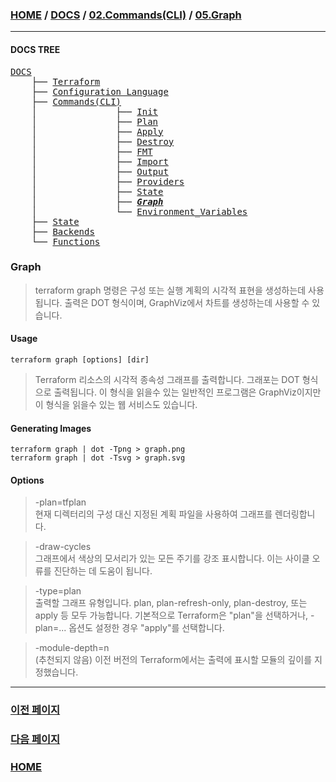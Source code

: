 ### [HOME](https://github.com/MZCMSC/Terraform/blob/main/README.md) / [DOCS](https://github.com/MZCMSC/Terraform/blob/main/DOCS/README.md) / [02.Commands(CLI)](<https://github.com/MZCMSC/Terraform/blob/main/DOCS/02_Commands(CLI)/README.md>) / [05.Graph](<https://github.com/MZCMSC/Terraform/blob/main/DOCS/02_Commands(CLI)/05_Graph/README.md>)

---

#### DOCS TREE

<pre>
<a href = "https://github.com/MZCMSC/Terraform/blob/main/DOCS/README.md">DOCS</a>
    ├── <a href = "https://github.com/MZCMSC/Terraform/blob/main/DOCS/00_Terraform/README.md">Terraform</a>
    ├── <a href = "https://github.com/MZCMSC/Terraform/blob/main/DOCS/01_Configuration_Language/README.md">Configuration Language</a>
    ├── <a href ="https://github.com/MZCMSC/Terraform/blob/main/DOCS/02_Commands(CLI)/README.md">Commands(CLI)</a>
    │               ├── <a href = "https://github.com/MZCMSC/Terraform/blob/main/DOCS/02_Commands(CLI)/01_Init/README.md">Init</a>
    │               ├── <a href = "https://github.com/MZCMSC/Terraform/blob/main/DOCS/02_Commands(CLI)/02_Plan/README.md">Plan</a>
    │               ├── <a href = "https://github.com/MZCMSC/Terraform/blob/main/DOCS/02_Commands(CLI)/03_Apply/README.md">Apply</a>
    │               ├── <a href = "https://github.com/MZCMSC/Terraform/blob/main/DOCS/02_Commands(CLI)/04_Destroy/README.md">Destroy</a>
    │               ├── <a href = "https://github.com/MZCMSC/Terraform/blob/main/DOCS/02_Commands(CLI)/05_FMT/README.md">FMT</a>
    │               ├── <a href = "https://github.com/MZCMSC/Terraform/blob/main/DOCS/02_Commands(CLI)/06_Import/README.md">Import</a>
    │               ├── <a href = "https://github.com/MZCMSC/Terraform/blob/main/DOCS/02_Commands(CLI)/07_Output/README.md">Output</a>
    │               ├── <a href = "https://github.com/MZCMSC/Terraform/blob/main/DOCS/02_Commands(CLI)/08_Providers/README.md">Providers</a>
    │               ├── <a href = "https://github.com/MZCMSC/Terraform/blob/main/DOCS/02_Commands(CLI)/09_State/README.md">State</a>
    │               ├── <i><b><a href = "https://github.com/MZCMSC/Terraform/blob/main/DOCS/02_Commands(CLI)/10_Graph/README.md">Graph</a></b></i>
    │               └── <a href = "https://github.com/MZCMSC/Terraform/blob/main/DOCS/02_Commands(CLI)/11_Environment_Variables/README.md">Environment_Variables</a>
    ├── <a href = "https://github.com/MZCMSC/Terraform/blob/main/DOCS/03_State/README.md">State</a>
    ├── <a href = "https://github.com/MZCMSC/Terraform/blob/main/DOCS/04_Backends/README.md">Backends</a>
    └── <a href = "https://github.com/MZCMSC/Terraform/blob/main/DOCS/05_Functions/README.md">Functions</a>
</pre>

### Graph

> terraform graph 명령은 구성 또는 실행 계획의 시각적 표현을 생성하는데 사용됩니다. 출력은 DOT 형식이며, GraphViz에서 차트를 생성하는데 사용할 수 있습니다.

#### Usage

```
terraform graph [options] [dir]
```

> Terraform 리소스의 시각적 종속성 그래프를 출력합니다.
> 그래포는 DOT 형식으로 출력됩니다. 이 형식을 읽을수 있는 일반적인 프로그램은 GraphViz이지만 이 형식을 읽을수 있는 웹 서비스도 있습니다.

#### Generating Images

```
terraform graph | dot -Tpng > graph.png
terraform graph | dot -Tsvg > graph.svg
```

#### Options

> -plan=tfplan  
> 현재 디렉터리의 구성 대신 지정된 계획 파일을 사용하여 그래프를 렌더링합니다.

> -draw-cycles  
> 그래프에서 색상의 모서리가 있는 모든 주기를 강조 표시합니다. 이는 사이클 오류를 진단하는 데 도움이 됩니다.

> -type=plan  
> 출력할 그래프 유형입니다. plan, plan-refresh-only, plan-destroy, 또는 apply 등 모두 가능합니다. 기본적으로 Terraform은 "plan"을 선택하거나, -plan=... 옵션도 설정한 경우 "apply"를 선택합니다.

> -module-depth=n  
> (추천되지 않음) 이전 버전의 Terraform에서는 출력에 표시할 모듈의 깊이를 지정했습니다.

---

### [이전 페이지](<https://github.com/MZCMSC/Terraform/blob/main/DOCS/02_Commands(CLI)/04_FMT/README.md>)

### [다음 페이지](<https://github.com/MZCMSC/Terraform/blob/main/DOCS/02_Commands(CLI)/06_Import/README.md>)

### [HOME](https://github.com/MZCMSC/Terraform/blob/main/README.md)
